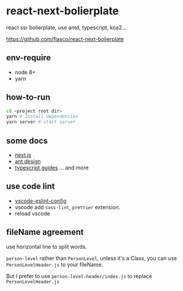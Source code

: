 # react-next-bolierplate

react ssr bolierplate, use antd, typescript, koa2...

https://github.com/flasco/react-next-bolierplate

## env-require

- node 8+
- yarn

## how-to-run

```bash
cd <project root dir>
yarn # install dependencies
yarn server # start server
```

## some docs

- [next.js](https://github.com/zeit/next.js)
- [ant design](https://ant.design/)
- [typescript guides](http://www.typescriptlang.org/)
  ... and more

## use code lint <only VSCode>

- [vscode-eslint-config](https://www.pandaomeng.com/2019/05-06-vscode-eslint-typscript/)
- vscode add `sass-lint`, `prettier` extension.
- reload vscode

## fileName agreement

use horizontal line to split words.

`person-level` rather than `PersonLevel`, unless it's a Class, you can use `PersonLevelHeader.js` to your fileName.

But I prefer to use `person-level-header/index.js` to replace `PersonLevelHeader.js`
